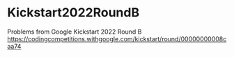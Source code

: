 # Kickstart2022RoundB
Problems from Google Kickstart 2022 Round B https://codingcompetitions.withgoogle.com/kickstart/round/00000000008caa74
